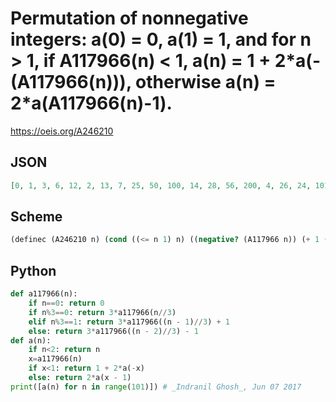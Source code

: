 # Permutation of nonnegative integers: a\(0\) \= 0, a\(1\) \= 1, and for n \> 1, if A117966\(n\) < 1, a\(n\) \= 1 \+ 2\*a\(\-\(A117966\(n\)\)\), otherwise a\(n\) \= 2\*a\(A117966\(n\)\-1\)\.
https://oeis.org/A246210
## JSON
```JSON
[0, 1, 3, 6, 12, 2, 13, 7, 25, 50, 100, 14, 28, 56, 200, 4, 26, 24, 101, 51, 201, 27, 5, 15, 57, 29, 113, 226, 452, 58, 116, 232, 904, 30, 114, 10, 20, 40, 228, 456, 912, 80, 1808, 60, 464, 48, 202, 52, 402, 54, 102, 400, 8, 112, 453, 227, 905, 115, 31, 59, 233, 117, 465, 203, 49, 103, 9, 401, 53, 55, 403, 11, 41, 21, 81, 61]
```
## Scheme
```Scheme
(definec (A246210 n) (cond ((<= n 1) n) ((negative? (A117966 n)) (+ 1 (* 2 (A246210 (- (A117966 n)))))) (else (* 2 (A246210 (- (A117966 n) 1))))))
```
## Python
```Python
def a117966(n):
    if n==0: return 0
    if n%3==0: return 3*a117966(n//3)
    elif n%3==1: return 3*a117966((n - 1)//3) + 1
    else: return 3*a117966((n - 2)//3) - 1
def a(n):
    if n<2: return n
    x=a117966(n)
    if x<1: return 1 + 2*a(-x)
    else: return 2*a(x - 1)
print([a(n) for n in range(101)]) # _Indranil Ghosh_, Jun 07 2017
```
